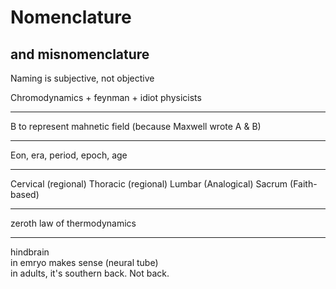 # Nomenclature
## and misnomenclature

Naming is subjective, not objective

Chromodynamics + feynman + idiot physicists


--- 

B to represent mahnetic field (because Maxwell wrote A & B)

---

Eon, era, period, epoch, age

---

Cervical (regional)
Thoracic (regional)
Lumbar (Analogical)
Sacrum (Faith-based)

---

zeroth law of thermodynamics

---

hindbrain   
in emryo makes sense (neural tube)   
in adults, it's southern back. Not back.
